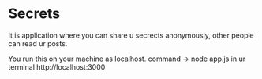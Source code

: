 # Secrets

It is application where you can share u secrects anonymously, other people can read ur posts.

You run this on your machine as localhost.
command ->   node app.js   in ur terminal
http://localhost:3000
